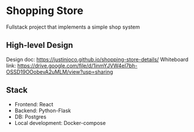 # Shopping Store
Fullstack project that implements a simple shop system

## High-level Design
Design doc: https://justinjoco.github.io/shopping-store-details/
Whiteboard link: https://drive.google.com/file/d/1inmYJVW4eI7bh-OSSD19OOobevA2uMLM/view?usp=sharing

## Stack
- Frontend: React
- Backend: Python-Flask
- DB: Postgres
- Local development: Docker-compose